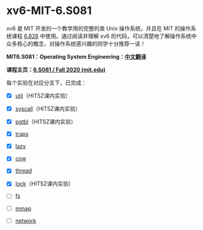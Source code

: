 # xv6-MIT-6.S081

xv6 是 MIT 开发的一个教学用的完整的类 Unix 操作系统，并且在 MIT 的操作系统课程 [6.828](http://pdos.csail.mit.edu/6.828/2012/xv6.html) 中使用。通过阅读并理解 xv6 的代码，可以清楚地了解操作系统中众多核心的概念，对操作系统感兴趣的同学十分推荐一读！



**MIT6.S081：Operating System Engineering：[中文翻译](https://mit-public-courses-cn-translatio.gitbook.io/mit6-s081/)**

**课程主页：[6.S081 / Fall 2020 (mit.edu)](https://pdos.csail.mit.edu/6.S081/2020/index.html)**

每个实验在对应分支下，已完成：

- [x]  [util](https://github.com/jiawenGuan1/xv6-MIT-6.S081/tree/util)（HITSZ课内实验）

- [x] [syscall](https://github.com/jiawenGuan1/xv6-MIT-6.S081/tree/syscall)（HITSZ课内实验）
- [x] [pgtbl](https://github.com/jiawenGuan1/xv6-MIT-6.S081/tree/pgtbl)（HITSZ课内实验）
- [x]  [traps](https://github.com/jiawenGuan1/xv6-MIT-6.S081/tree/traps)
- [x] [lazy](https://github.com/jiawenGuan1/xv6-MIT-6.S081/tree/lazy)
- [x] [cow]()
- [x] [thread]()
- [x] [lock](https://github.com/jiawenGuan1/xv6-MIT-6.S081/tree/lock)（HITSZ课内实验）
- [ ]  [fs]()
- [ ]  [mmap]()
- [ ]  [network]()